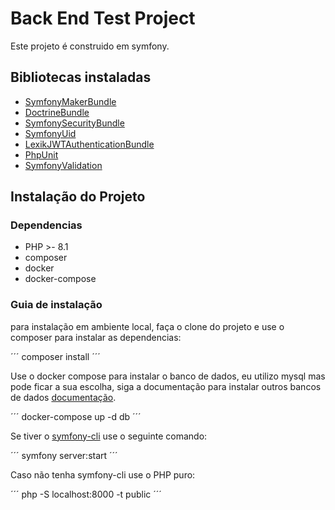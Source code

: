 # Back End Test Project

Este projeto é construido em symfony.

## Bibliotecas instaladas

- [SymfonyMakerBundle](https://symfony.com/bundles/SymfonyMakerBundle/current/index.html)
- [DoctrineBundle](https://symfony.com/bundles/DoctrineBundle/current/installation.html)
- [SymfonySecurityBundle](https://symfony.com/doc/current/security.html)
- [SymfonyUid](https://symfony.com/doc/current/components/uid.html#installation)
- [LexikJWTAuthenticationBundle](https://symfony.com/bundles/LexikJWTAuthenticationBundle/current/index.html)
- [PhpUnit](https://symfony.com/doc/current/testing.html#the-phpunit-testing-framework)
- [SymfonyValidation](https://symfony.com/doc/current/validation.html#installation)

## Instalação do Projeto

### Dependencias

- PHP >- 8.1
- composer
- docker
- docker-compose

### Guia de instalação

para instalação em ambiente local, faça o clone do projeto e use o composer para instalar as dependencias:

´´´
composer install
´´´

Use o docker compose para instalar o banco de dados, eu utilizo mysql mas pode ficar a sua escolha, siga a documentação para instalar outros bancos de dados [documentação](https://symfony.com/doc/current/doctrine.html#configuring-the-database).

´´´
docker-compose up -d db
´´´

Se tiver o [symfony-cli](https://symfony.com/download) use o seguinte comando:

´´´
symfony server:start
´´´

Caso não tenha symfony-cli use o PHP puro:

´´´
php -S localhost:8000 -t public
´´´
